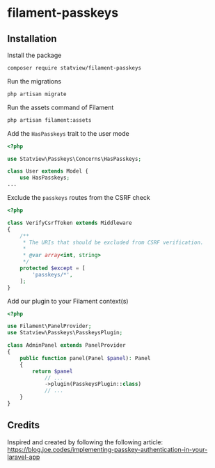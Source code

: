 # filament-passkeys

## Installation
Install the package
```bash
composer require statview/filament-passkeys
```

Run the migrations
```bash
php artisan migrate
```

Run the assets command of Filament
```bash
php artisan filament:assets
```

Add the `HasPasskeys` trait to the user mode

```php
<?php

use Statview\Passkeys\Concerns\HasPasskeys;

class User extends Model {
    use HasPasskeys;
...
```

Exclude the `passkeys` routes from the CSRF check
```php
<?php

class VerifyCsrfToken extends Middleware
{
    /**
     * The URIs that should be excluded from CSRF verification.
     *
     * @var array<int, string>
     */
    protected $except = [
        'passkeys/*',
    ];
}
```
Add our plugin to your Filament context(s)

```php
<?php

use Filament\PanelProvider;
use Statview\Passkeys\PasskeysPlugin;

class AdminPanel extends PanelProvider
{
    public function panel(Panel $panel): Panel
    {
        return $panel
            // ...
            ->plugin(PasskeysPlugin::class)
            // ...
    }    
}
```

## Credits
Inspired and created by following the following article:
https://blog.joe.codes/implementing-passkey-authentication-in-your-laravel-app

